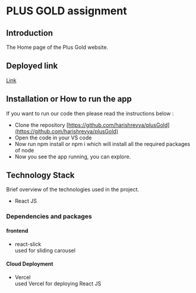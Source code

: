 ﻿# PLUS GOLD assignment

## Introduction
  The Home page of the Plus Gold website.

## Deployed link
[Link](https://plusgold-three.vercel.app/)

## Installation or How to run the app
If you want to run our code then please read the instructions below :
- Clone the repository [https://github.com/harishreyya/plusGold](https://github.com/harishreyya/plusGold)
- Open the code in your VS code
- Now run npm install or npm i which will install all the required packages of node
- Now you see the app running, you can explore.
  
## Technology Stack
Brief overview of the technologies used in the project.

- React JS
 
 ### Dependencies and packages
#### frontend
- react-slick <br/>
  used for sliding carousel

#### Cloud Deployment

- Vercel <br/>
used Vercel for deploying React JS

